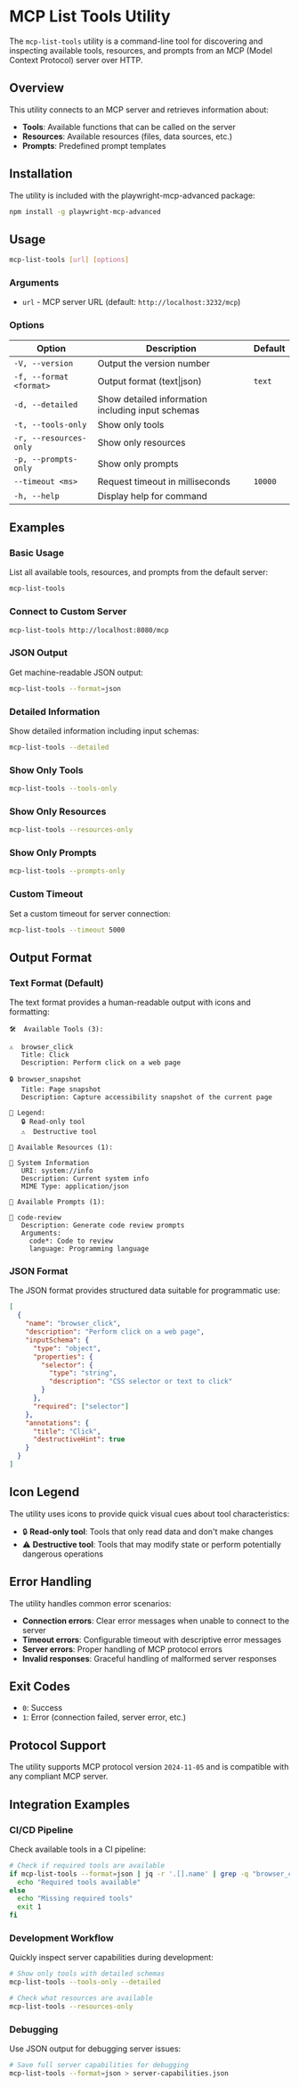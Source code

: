 # MCP List Tools Utility

The `mcp-list-tools` utility is a command-line tool for discovering and inspecting available tools, resources, and prompts from an MCP (Model Context Protocol) server over HTTP.

## Overview

This utility connects to an MCP server and retrieves information about:
- **Tools**: Available functions that can be called on the server
- **Resources**: Available resources (files, data sources, etc.)
- **Prompts**: Predefined prompt templates

## Installation

The utility is included with the playwright-mcp-advanced package:

```bash
npm install -g playwright-mcp-advanced
```

## Usage

```bash
mcp-list-tools [url] [options]
```

### Arguments

- `url` - MCP server URL (default: `http://localhost:3232/mcp`)

### Options

| Option | Description | Default |
|--------|-------------|---------|
| `-V, --version` | Output the version number | |
| `-f, --format <format>` | Output format (text\|json) | `text` |
| `-d, --detailed` | Show detailed information including input schemas | |
| `-t, --tools-only` | Show only tools | |
| `-r, --resources-only` | Show only resources | |
| `-p, --prompts-only` | Show only prompts | |
| `--timeout <ms>` | Request timeout in milliseconds | `10000` |
| `-h, --help` | Display help for command | |

## Examples

### Basic Usage

List all available tools, resources, and prompts from the default server:

```bash
mcp-list-tools
```

### Connect to Custom Server

```bash
mcp-list-tools http://localhost:8080/mcp
```

### JSON Output

Get machine-readable JSON output:

```bash
mcp-list-tools --format=json
```

### Detailed Information

Show detailed information including input schemas:

```bash
mcp-list-tools --detailed
```

### Show Only Tools

```bash
mcp-list-tools --tools-only
```

### Show Only Resources

```bash
mcp-list-tools --resources-only
```

### Show Only Prompts

```bash
mcp-list-tools --prompts-only
```

### Custom Timeout

Set a custom timeout for server connection:

```bash
mcp-list-tools --timeout 5000
```

## Output Format

### Text Format (Default)

The text format provides a human-readable output with icons and formatting:

```
🛠️  Available Tools (3):

⚠️  browser_click
   Title: Click
   Description: Perform click on a web page

🔒 browser_snapshot
   Title: Page snapshot
   Description: Capture accessibility snapshot of the current page

📖 Legend:
   🔒 Read-only tool
   ⚠️  Destructive tool

📁 Available Resources (1):

📄 System Information
   URI: system://info
   Description: Current system info
   MIME Type: application/json

💬 Available Prompts (1):

💭 code-review
   Description: Generate code review prompts
   Arguments:
     code*: Code to review
     language: Programming language
```

### JSON Format

The JSON format provides structured data suitable for programmatic use:

```json
[
  {
    "name": "browser_click",
    "description": "Perform click on a web page",
    "inputSchema": {
      "type": "object",
      "properties": {
        "selector": {
          "type": "string",
          "description": "CSS selector or text to click"
        }
      },
      "required": ["selector"]
    },
    "annotations": {
      "title": "Click",
      "destructiveHint": true
    }
  }
]
```

## Icon Legend

The utility uses icons to provide quick visual cues about tool characteristics:

- 🔒 **Read-only tool**: Tools that only read data and don't make changes
- ⚠️ **Destructive tool**: Tools that may modify state or perform potentially dangerous operations

## Error Handling

The utility handles common error scenarios:

- **Connection errors**: Clear error messages when unable to connect to the server
- **Timeout errors**: Configurable timeout with descriptive error messages
- **Server errors**: Proper handling of MCP protocol errors
- **Invalid responses**: Graceful handling of malformed server responses

## Exit Codes

- `0`: Success
- `1`: Error (connection failed, server error, etc.)

## Protocol Support

The utility supports MCP protocol version `2024-11-05` and is compatible with any compliant MCP server.

## Integration Examples

### CI/CD Pipeline

Check available tools in a CI pipeline:

```bash
# Check if required tools are available
if mcp-list-tools --format=json | jq -r '.[].name' | grep -q "browser_click"; then
  echo "Required tools available"
else
  echo "Missing required tools"
  exit 1
fi
```

### Development Workflow

Quickly inspect server capabilities during development:

```bash
# Show only tools with detailed schemas
mcp-list-tools --tools-only --detailed

# Check what resources are available
mcp-list-tools --resources-only
```

### Debugging

Use JSON output for debugging server issues:

```bash
# Save full server capabilities for debugging
mcp-list-tools --format=json > server-capabilities.json
```